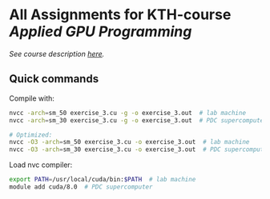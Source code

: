 # All Assignments for KTH-course *Applied GPU Programming*

*See course description [here](https://www.kth.se/student/kurser/kurs/DD2360?l=en).*

## Quick commands

Compile with:

```bash
nvcc -arch=sm_50 exercise_3.cu -g -o exercise_3.out  # lab machine
nvcc -arch=sm_30 exercise_3.cu -g -o exercise_3.out  # PDC supercomputer

# Optimized:
nvcc -O3 -arch=sm_50 exercise_3.cu -o exercise_3.out  # lab machine
nvcc -O3 -arch=sm_30 exercise_3.cu -o exercise_3.out  # PDC supercomputer
```

Load nvc compiler:

```bash
export PATH=/usr/local/cuda/bin:$PATH  # lab machine
module add cuda/8.0  # PDC supercomputer
```
